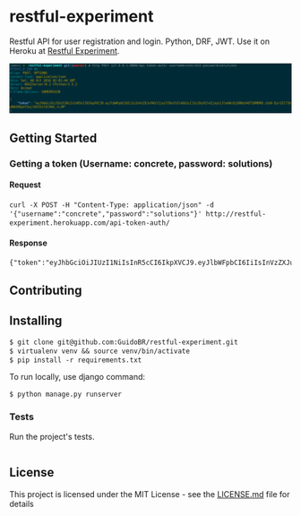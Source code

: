 # restful-experiment
Restful API for user registration and login. Python, DRF, JWT. Use it on Heroku at [Restful Experiment](https://restful-experiment.herokuapp.com/).

![Get Token JWT Example](httpie-get-token-example.png)

## Getting Started

### Getting a token (Username: concrete, password: solutions)

#### Request
```
curl -X POST -H "Content-Type: application/json" -d '{"username":"concrete","password":"solutions"}' http://restful-experiment.herokuapp.com/api-token-auth/
```
#### Response

```
{"token":"eyJhbGciOiJIUzI1NiIsInR5cCI6IkpXVCJ9.eyJlbWFpbCI6IiIsInVzZXJuYW1lIjoiY29uY3JldGUiLCJ1c2VyX2lkIjoyLCJleHAiOjE0NzU4OTE4OTh9.HcqA0TB7yEaMv1oeTtwvRuoSq5jAPjM3ycmntuxlr9Q"}
```

## Contributing

## Installing

```
$ git clone git@github.com:GuidoBR/restful-experiment.git
$ virtualenv venv && source venv/bin/activate
$ pip install -r requirements.txt
```

To run locally, use django command:

```
$ python manage.py runserver
```

### Tests

Run the project's tests.

```
```

## License

This project is licensed under the MIT License - see the [LICENSE.md](LICENSE) file for details
